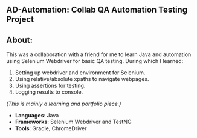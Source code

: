 ## AD-Automation: Collab QA Automation Testing Project

## About:
This was a collaboration with a friend for me to learn Java and automation using Selenium Webdriver for basic QA testing. During which I learned:

1) Setting up webdriver and environment for Selenium.
2) Using relative/absolute xpaths to navigate webpages. 
3) Using assertions for testing.
4) Logging results to console.

*(This is mainly a learning and portfolio piece.)*

- **Languages**: Java
- **Frameworks**: Selenium Webdriver and TestNG
- **Tools**: Gradle, ChromeDriver


